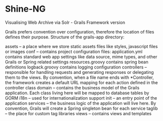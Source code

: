 # Shine-NG
Visualising Web Archive via Solr - Grails Framework version

Grails prefers convention over configuration, therefore the location of files defines their purpose. Structure of the grails-app directory:

assets – a place where we store static assets files like styles, javascript files or images
conf – contains project configuration files:
application.yml contains standard web app settings like data source, mime types, and other Grails or Spring related settings
resources.groovy contains spring bean definitions
logback.groovy contains logging configuration
controllers – responsible for handling requests and generating responses or delegating them to the views. By convention, when a file name ends with *Controller, the framework creates a default URL mapping for each action defined in the controller class
domain – contains the business model of the Grails application. Each class living here will be mapped to database tables by GORM
i18n – used for internationalization support
init – an entry point of the application
services – the business logic of the application will live here. By convention, Grails will create a Spring singleton bean for each service
taglib – the place for custom tag libraries
views – contains views and templates
